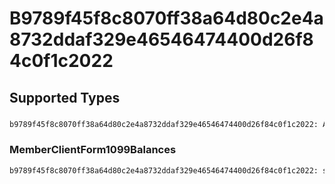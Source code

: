 # B9789f45f8c8070ff38a64d80c2e4a8732ddaf329e46546474400d26f84c0f1c2022


## Supported Types

### 

```python
b9789f45f8c8070ff38a64d80c2e4a8732ddaf329e46546474400d26f84c0f1c2022: Any = /* values here */
```

### MemberClientForm1099Balances

```python
b9789f45f8c8070ff38a64d80c2e4a8732ddaf329e46546474400d26f84c0f1c2022: shared.MemberClientForm1099Balances = /* values here */
```

